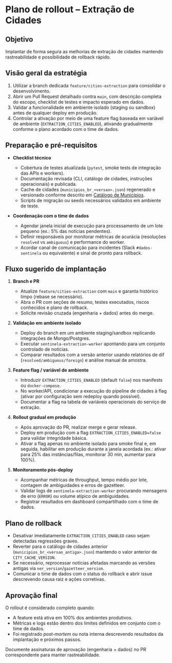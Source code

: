 # Plano de rollout – Extração de Cidades

## Objetivo

Implantar de forma segura as melhorias de extração de cidades mantendo rastreabilidade e possibilidade de rollback rápido.

## Visão geral da estratégia

1. Utilizar a branch dedicada `feature/cities-extraction` para consolidar o desenvolvimento.
2. Abrir um Pull Request detalhado contra `main`, com descrição completa do escopo, checklist de testes e impacto esperado em dados.
3. Validar a funcionalidade em ambiente isolado (staging ou sandbox) antes de qualquer deploy em produção.
4. Controlar a ativação por meio de uma feature flag baseada em variável de ambiente (`EXTRACTION_CITIES_ENABLED`), ativando gradualmente conforme o plano acordado com o time de dados.

## Preparação e pré-requisitos

- **Checklist técnico**
  - Cobertura de testes atualizada (`pytest`, smoke tests de integração das APIs e workers).
  - Documentação revisada (CLI, catálogo de cidades, instruções operacionais) e publicada.
  - Cache de cidades (`municipios_br_<versao>.json`) regenerado e versionado conforme descrito em [Catálogo de Municípios](cidade_catalogo.md).
  - Scripts de migração ou seeds necessários validados em ambiente de teste.

- **Coordenação com o time de dados**
  - Agendar janela inicial de execução para processamento de um lote pequeno (ex.: 5% das notícias pendentes).
  - Definir responsáveis por monitorar métricas de acurácia (resoluções `resolved` vs `ambiguous`) e performance do worker.
  - Acordar canal de comunicação para incidentes (Slack `#dados-sentinela` ou equivalente) e sinal de pronto para rollback.

## Fluxo sugerido de implantação

1. **Branch e PR**
   - Atualize `feature/cities-extraction` com `main` e garanta histórico limpo (rebase se necessário).
   - Abra o PR com seções de resumo, testes executados, riscos conhecidos e plano de rollback.
   - Solicite revisão cruzada (engenharia + dados) antes do merge.

2. **Validação em ambiente isolado**
   - Deploy do branch em um ambiente staging/sandbox replicando integrações de Mongo/Postgres.
   - Executar `sentinela-extraction-worker` apontando para um conjunto controlado de notícias.
   - Comparar resultados com a versão anterior usando relatórios de dif (`resolved/ambiguous/foreign`) e análise manual de amostra.

3. **Feature flag / variável de ambiente**
   - Introduzir `EXTRACTION_CITIES_ENABLED` (default `false`) nos manifests ou `docker-compose`.
   - No worker/API, condicionar a execução do pipeline de cidades à flag (ativar por configuração sem redeploy quando possível).
   - Documentar a flag na tabela de variáveis operacionais do serviço de extração.

4. **Rollout gradual em produção**
   - Após aprovação do PR, realizar merge e gerar release.
   - Deploy em produção com a flag `EXTRACTION_CITIES_ENABLED=false` para validar integridade básica.
   - Ativar a flag apenas no ambiente isolado para smoke final e, em seguida, habilitar em produção durante a janela acordada (ex.: ativar para 25% das instâncias/filas, monitorar 30 min, aumentar para 100%).

5. **Monitoramento pós-deploy**
   - Acompanhar métricas de throughput, tempo médio por lote, contagem de ambiguidades e erros de gazetteer.
   - Validar logs de `sentinela-extraction-worker` procurando mensagens de erro (`ERROR`) ou volume atípico de ambiguidades.
   - Registrar resultados em dashboard compartilhado com o time de dados.

## Plano de rollback

- Desativar imediatamente `EXTRACTION_CITIES_ENABLED` caso sejam detectadas regressões graves.
- Reverter para o catálogo de cidades anterior (`municipios_br_<versao_antiga>.json`) mantendo o valor anterior de `CITY_CACHE_VERSION`.
- Se necessário, reprocessar notícias afetadas marcando as versões antigas via `ner_version`/`gazetteer_version`.
- Comunicar o time de dados com o status do rollback e abrir issue descrevendo causa raiz e ações corretivas.

## Aprovação final

O rollout é considerado completo quando:

- A feature está ativa em 100% dos ambientes produtivos.
- Métricas e logs estão dentro dos limites definidos em conjunto com o time de dados.
- Foi registrado *post-mortem* ou nota interna descrevendo resultados da implantação e próximos passos.

Documente assinaturas de aprovação (engenharia + dados) no PR correspondente para manter rastreabilidade.
